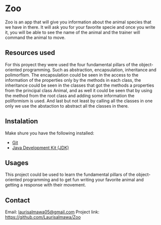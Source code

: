 # Zoo

Zoo is an app that will give you information about the animal species that we have in there. It will ask you for your favorite specie and once you write it, you will be able to see the name of the animal and the trainer will command the 
animal to move.

## Resources used

For this proyect they were used the four fundamental pillars of the object-oriented programming. Such as abstraction, encapsulation, inheritance and polimorfism. The encapsulation could be seen in the access to the information of the
properties only by the methods in each class, the inheritance could be seen in the classes that got the methods a properties from the principal class Animal, and as well it could be seen that by using the method from the root class and
adding some information the poliformism is used. And last but not least by calling all the classes in one only we use the abstaction to abstract all the classes in there.

## Instalation

Make shure you have the following installed:
- [Git](https://git-scm.com/)
- [Java Development Kit (JDK)](https://www.oracle.com/java/technologies/javase-jdk11-downloads.html)

## Usages

This project could be used to learn the fundamental pillars of the object-oriented programming and to get fun writing your favorite animal and getting a response with their movement.

## Contact

Email: laurisalmawa05@gmail.com
Project link: https://github.com/Laurisalmawa/Zoo
